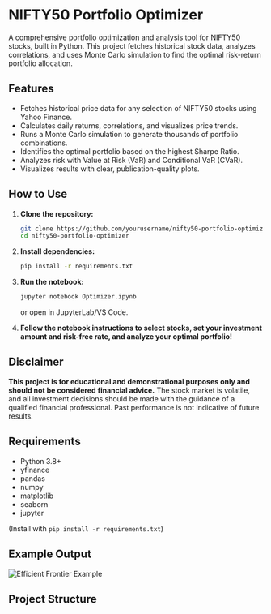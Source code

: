 # NIFTY50 Portfolio Optimizer

A comprehensive portfolio optimization and analysis tool for NIFTY50 stocks, built in Python.
This project fetches historical stock data, analyzes correlations, and uses Monte Carlo simulation to find the optimal risk-return portfolio allocation.

## Features

- Fetches historical price data for any selection of NIFTY50 stocks using Yahoo Finance.
- Calculates daily returns, correlations, and visualizes price trends.
- Runs a Monte Carlo simulation to generate thousands of portfolio combinations.
- Identifies the optimal portfolio based on the highest Sharpe Ratio.
- Analyzes risk with Value at Risk (VaR) and Conditional VaR (CVaR).
- Visualizes results with clear, publication-quality plots.

## How to Use

1.  **Clone the repository:**
    ```sh
    git clone https://github.com/yourusername/nifty50-portfolio-optimizer.git
    cd nifty50-portfolio-optimizer
    ```

2.  **Install dependencies:**
    ```sh
    pip install -r requirements.txt
    ```

3.  **Run the notebook:**
    ```sh
    jupyter notebook Optimizer.ipynb
    ```
    or open in JupyterLab/VS Code.

4.  **Follow the notebook instructions to select stocks, set your investment amount and risk-free rate, and analyze your optimal portfolio!**

## Disclaimer

**This project is for educational and demonstrational purposes only and should not be considered financial advice.** The stock market is volatile, and all investment decisions should be made with the guidance of a qualified financial professional. Past performance is not indicative of future results.

## Requirements

- Python 3.8+
- yfinance
- pandas
- numpy
- matplotlib
- seaborn
- jupyter

(Install with `pip install -r requirements.txt`)

## Example Output

![Efficient Frontier Example](example_efficient_frontier.png)

## Project Structure
